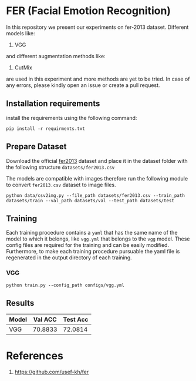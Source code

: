 # FER (Facial Emotion Recognition)

In this repository we present our experiments on fer-2013 dataset. Different models like:
1. VGG

and different augmentation methods like:
1. CutMix 
 
are used in this experiment and more methods are yet to be tried. In case of any errors, please kindly open an issue or 
create a pull request.

## Installation requirements
install the requirements using the following command:
```commandline
pip install -r requirments.txt
```

## Prepare Dataset
Download the official [fer2013](https://www.kaggle.com/c/challenges-in-representation-learning-facial-expression-recognition-challenge/data) dataset and place it in the dataset folder with the following structure `datasets/fer2013.csv`

The models are compatible with images therefore run the following module to convert `fer2013.csv` dataset to image files.
```commandline
python data/csv2img.py --file_path datasets/fer2013.csv --train_path datasets/train --val_path datasets/val --test_path datasets/test
```


## Training
Each training procedure contains a `yaml` that has the same name of the model to which it belongs, like `vgg.yml` that belongs to the `vgg` model. 
These config files are required for the training and can be easily modified. Furthermore, to make each training procedure pursuable the yaml file is regenerated in the output directory of 
each training.

### VGG
`python train.py --config_path configs/vgg.yml`


## Results

Model | Val ACC | Test Acc 
--- |-------------|-------------|
VGG | 70.8833  | 72.0814


# References
1. https://github.com/usef-kh/fer
